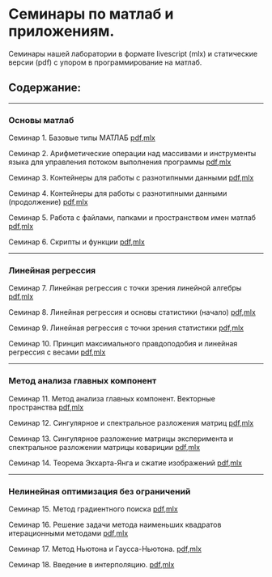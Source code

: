 # Семинары по матлаб и приложениям. 

Семинары нашей лаборатории в формате livescript (mlx) и статические версии (pdf) с упором в программирование
на матлаб.

## Содержание:
-----------------
### Основы матлаб

Семинар 1. Базовые типы МАТЛАБ [pdf](./basics/sem1_4/pdfs/sem1.pdf),[mlx](./basics/sem1_4/sem1.mlx)

Семинар 2. Арифметические операции над массивами и инструменты языка для управления потоком выполнения программы  [pdf](./basics/sem1_4/pdfs/sem2.pdf),[mlx](./basics/sem1_4/sem2.mlx)

Семинар 3. Контейнеры для работы с разнотипными данными  [pdf](./basics/sem1_4/pdfs/sem3.pdf),[mlx](./basics/sem1_4/sem3.mlx)

Семинар 4. Контейнеры для работы с разнотипными данными (продолжение)  [pdf](./basics/sem1_4/pdfs/sem4.pdf),[mlx](./basics/sem1_4/sem4.mlx)

Семинар 5. Работа с файлами, папками и пространством имен матлаб [pdf](./basics/sem5_6/pdfs/sem5.pdf),[mlx](./basics/sem5_6/sem5.mlx)

Семинар 6. Скрипты и функции [pdf](./basics/sem5_6/pdfs/sem6.pdf),[mlx](./basics/sem5_6/sem6.mlx)

-----------------

### Линейная регрессия

Семинар 7. Линейная регрессия с точки зрения линейной алгебры [pdf](./applications/LinearRegression/sem7_10/pdfs/sem7.pdf),[mlx](./applications/LinearRegression/sem7_10/sem7.mlx)

Семинар 8. Линейная регрессия и основы статистики (начало) [pdf](./applications/LinearRegression/sem7_10/pdfs/sem8.pdf),[mlx](./applications/LinearRegression/sem7_10/sem8.mlx)

Семинар 9. Линейная регрессия с точки зрения статистики [pdf](./applications/LinearRegression/sem7_10/pdfs/sem9.pdf),[mlx](./applications/LinearRegression/sem7_10/sem9.mlx)

Семинар 10. Принцип максимального правдоподобия и линейная регрессия с весами [pdf](./applications/LinearRegression/sem7_10/pdfs/sem10.pdf),[mlx](./applications/LinearRegression/sem7_10/sem10.mlx)

---------------------

### Метод анализа главных компонент

Семинар 11. Метод анализа главных компонент. Векторные пространства [pdf](./applications/PrincipalComponentAnalysis/sem11_14/pdfs/sem11.pdf),[mlx](./applications/PrincipalComponentAnalysis/sem11_14/sem11.mlx)

Семинар 12. Сингулярное и спектральное разложения матриц [pdf](./applications/PrincipalComponentAnalysis/sem11_14/pdfs/sem12.pdf),[mlx](./applications/PrincipalComponentAnalysis/sem11_14/sem12.mlx)

Семинар 13. Сингулярное разложение матрицы эксперимента и спектральное разложении матрицы ковариции [pdf](./applications/PrincipalComponentAnalysis/sem11_14/pdfs/sem13.pdf),[mlx](./applications/PrincipalComponentAnalysis/sem11_14/sem13.mlx)

Семинар 14. Теорема Экхарта-Янга и сжатие изображений [pdf](./applications/PrincipalComponentAnalysis/sem11_14/pdfs/sem14.pdf),[mlx](./applications/PrincipalComponentAnalysis/sem11_14/sem14.mlx)

-------------------------------------

### Нелинейная оптимизация без ограничений

Семинар 15. Метод градиентного поиска [pdf](./applications/UnconstrainedOptimization/sem15_17/pdfs/sem15.pdf),[mlx](./applications/PrincipalComponentAnalysis/sem15_17/sem15.mlx)

Семинар 16. Решение задачи метода наименьших квадратов итерационными методами [pdf](./applications/UnconstrainedOptimization/sem15_17/pdfs/sem16.pdf),[mlx](./applications/PrincipalComponentAnalysis/sem15_17/sem16.mlx) 

Семинар 17. Метод Ньютона и Гаусса-Ньютона. [pdf](./applications/UnconstrainedOptimization/sem15_17/pdfs/sem17.pdf),[mlx](./applications/PrincipalComponentAnalysis/sem15_17/sem17.mlx) 

Семинар 18. Введение в интерполяцию. [pdf](./applications/UnconstrainedOptimization/sem18/pdfs/sem18.pdf),[mlx](./applications/PrincipalComponentAnalysis/sem18/sem18.mlx) 

